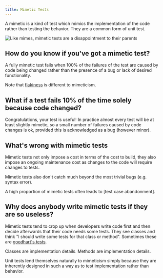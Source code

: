 ```yaml
---
title: Mimetic Tests
---
```


A mimetic is a kind of test which mimics the implementation of
the code rather than testing the behavior. They are a common
form of unit test.

![Like mimes, mimetic tests are a disappointment to their parents](https://upload.wikimedia.org/wikipedia/commons/a/a1/Nithor_Mime_Artist.jpg)

## How do you know if you've got a mimetic test?

A fully mimetic test fails when 100% of the failures
of the test are caused by code being changed
rather than the presence of a bug or lack of
desired functionality.

Note that [flakiness](flaky-tests) is different to mimeticism.

## What if a test fails 10% of the time solely because code changed?

Congratulations, your test is useful! In practice almost every
test will be at least slightly mimetic, so a small number of
failures caused by code changes is ok, provided this is
acknowledged as a bug (however minor).

## What's wrong with mimetic tests

Mimetic tests not only impose a cost in terms of the cost to
build, they also impose an ongoing maintenance cost as
changes to the code will require changes to tests.

Mimetic tests also don't catch much beyond the most trivial
bugs (e.g. syntax error).

A high proportion of mimetic tests often leads to 
[test case abandonment].

## Why does anybody write mimetic tests if they are so useless?

Mimetic tests tend to crop up when developers write code first and then
decide afterwards that their code needs some tests. They see classes
and think "I should write some tests for that class or method".
Sometimes these are [goodhart's tests](goodharts-tests).

Classes are implementation details. Methods are implementation
details. 

Unit tests lend themselves naturally to mimeticism simply
because they are inherently designed in such a way as to test
implementation rather than behavior.
